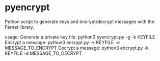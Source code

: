 # pyencrypt
Python script to generate keys and encrypt/decrypt messages with the Fernet library.

usage:
	Generate a private key file:
		python3 pyencrypt.py -g -k KEYFILE
	Encrypt a message:
		python3 encrypt.py -k KEYFILE -e MESSAGE_TO_ENCRYPT
	Decrypt a message:
		python3 encrypt.py -k KEYFILE -d MESSAGE_TO_DECRYPT

